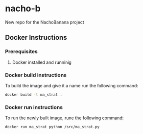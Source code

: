 # nacho-b
New repo for the NachoBanana project


## Docker Instructions
### Prerequisites
1. Docker installed and runninig

### Docker build instructions
To build the image and give it a name run the following command:
```bash 
docker build -t ma_strat .
```

### Docker run instructions
To run the newly built image, rune the following command:
```bash
docker run ma_strat python /src/ma_strat.py
```